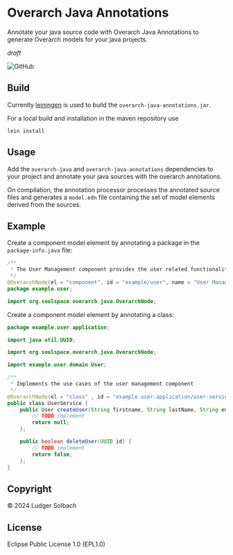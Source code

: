 # Overarch Java Annotations
Annotate your java source code with Overarch Java Annotations to generate Overarch models for your java projects.

*draft*

![GitHub](https://img.shields.io/github/license/soulspace-org/overarch-java-annotations)

## Build
Currently [leiningen](https://leiningen.org) is used to build the `overarch-java-annotations.jar`.

For a local build and installation in the maven repository use
```
lein install
```

## Usage
Add the `overarch-java` and `overarch-java-annotations` dependencies to your project
and annotate your java sources with the overarch annotations.

On compilation, the annotation processor processes the annotated source files
and generates a `model.edn` file containing the set of model elements derived
from the sources.

## Example

Create a component model element by annotating a package in the `package-info.java` file:
```java
/**
 * The User Management component provides the user related functionality.
 */
@OverarchNode(el = "component", id = "example/user", name = "User Management")
package example.user;

import org.soulspace.overarch.java.OverarchNode;
```

Create a component model element by annotating a class:
```java
package example.user.application;

import java.util.UUID;

import org.soulspace.overarch.java.OverarchNode;

import example.user.domain.User;

/**
 * Implements the use cases of the user management component
 */
@OverarchNode(el = "class" , id = "example.user.application/user-service")
public class UserService {
    public User createUser(String firstname, String lastName, String email) {
        // TODO implement
        return null;
    };

    public boolean deleteUser(UUID id) {
        // TODO implement
        return false;
    };
}
```

## Copyright
© 2024 Ludger Solbach

## License
Eclipse Public License 1.0 (EPL1.0)
